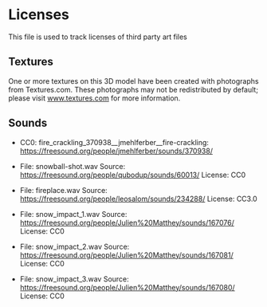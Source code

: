 # Licenses

This file is used to track licenses of third party art files

## Textures

One or more textures on this 3D model have been created with photographs from Textures.com. These photographs may not be redistributed by default; please visit www.textures.com for more information.

## Sounds

+ CC0: fire_crackling_370938__jmehlferber__fire-crackling: https://freesound.org/people/jmehlferber/sounds/370938/

+ File: snowball-shot.wav Source: https://freesound.org/people/qubodup/sounds/60013/ License: CC0

+ File: fireplace.wav Source: https://freesound.org/people/leosalom/sounds/234288/ License: CC3.0

+ File: snow_impact_1.wav Source: https://freesound.org/people/Julien%20Matthey/sounds/167076/ License: CC0

+ File: snow_impact_2.wav Source: https://freesound.org/people/Julien%20Matthey/sounds/167081/ License: CC0

+ File: snow_impact_3.wav Source: https://freesound.org/people/Julien%20Matthey/sounds/167080/ License: CC0
